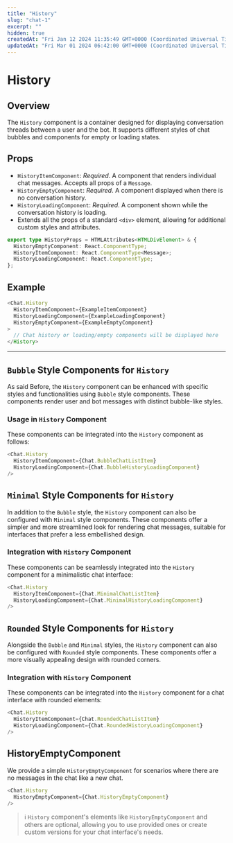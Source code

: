```yaml
---
title: "History"
slug: "chat-1"
excerpt: ""
hidden: true
createdAt: "Fri Jan 12 2024 11:35:49 GMT+0000 (Coordinated Universal Time)"
updatedAt: "Fri Mar 01 2024 06:42:00 GMT+0000 (Coordinated Universal Time)"
---
```

# History

## Overview

The `History` component is a container designed for displaying conversation threads between a user and the bot. It supports different styles of chat bubbles and components for empty or loading states.

## Props

- `HistoryItemComponent`: _Required_. A component that renders individual chat messages. Accepts all props of a `Message`.
- `HistoryEmptyComponent`: _Required_. A component displayed when there is no conversation history.
- `HistoryLoadingComponent`: _Required_. A component shown while the conversation history is loading.
- Extends all the props of a standard `<div>` element, allowing for additional custom styles and attributes.

```typescript
export type HistoryProps = HTMLAttributes<HTMLDivElement> & {
  HistoryEmptyComponent: React.ComponentType;
  HistoryItemComponent: React.ComponentType<Message>;
  HistoryLoadingComponent: React.ComponentType;
};
```

## Example

```typescript
<Chat.History
  HistoryItemComponent={ExampleItemComponent}
  HistoryLoadingComponent={ExampleLoadingComponent}
  HistoryEmptyComponent={ExampleEmptyComponent}
>
  // Chat history or loading/empty components will be displayed here
</History>
```

***

## `Bubble` Style Components for `History`

As said Before, the `History` component can be enhanced with specific styles and functionalities using `Bubble` style components. These components render user and bot messages with distinct bubble-like styles.

### Usage in `History` Component

These components can be integrated into the `History` component as follows:

```typescript
<Chat.History
  HistoryItemComponent={Chat.BubbleChatListItem}
  HistoryLoadingComponent={Chat.BubbleHistoryLoadingComponent}
/>
```

## `Minimal` Style Components for `History`

In addition to the `Bubble` style, the `History` component can also be configured with `Minimal` style components. These components offer a simpler and more streamlined look for rendering chat messages, suitable for interfaces that prefer a less embellished design.

### Integration with `History` Component

These components can be seamlessly integrated into the `History` component for a minimalistic chat interface:

```typescript
<Chat.History
  HistoryItemComponent={Chat.MinimalChatListItem}
  HistoryLoadingComponent={Chat.MinimalHistoryLoadingComponent}
/>
```

## `Rounded` Style Components for `History`

Alongside the `Bubble` and `Minimal` styles, the `History` component can also be configured with `Rounded` style components. These components offer a more visually appealing design with rounded corners.

### Integration with `History` Component

These components can be integrated into the `History` component for a chat interface with rounded elements:

```typescript
<Chat.History
  HistoryItemComponent={Chat.RoundedChatListItem}
  HistoryLoadingComponent={Chat.RoundedHistoryLoadingComponent}
/>
```

## HistoryEmptyComponent

We provide a simple `HistoryEmptyComponent` for scenarios where there are no messages in the chat like a new chat. 

```typescript
<Chat.History
  HistoryEmptyComponent={Chat.HistoryEmptyComponent} 
/>
```

> ℹ️ `History` component's elements like `HistoryEmptyComponent` and others are optional, allowing you to use provided ones or create custom versions for your chat interface's needs.
